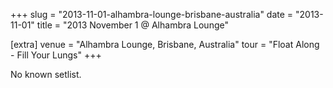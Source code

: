+++
slug = "2013-11-01-alhambra-lounge-brisbane-australia"
date = "2013-11-01"
title = "2013 November 1 @ Alhambra Lounge"

[extra]
venue = "Alhambra Lounge, Brisbane, Australia"
tour = "Float Along - Fill Your Lungs"
+++

No known setlist.

